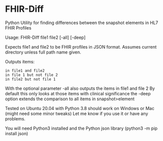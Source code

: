 # FHIR-Diff
Python Utility for finding differences between the snapshot elements in HL7 FHIR Profiles

Usage: FHIR-Diff file1 file2 [-all] [-deep]

Expects file1 and file2 to be FHIR profiles in JSON format. Assumes current directory unless full path name given.

Outputs items:

    in file1 and file2
    in file 1 but not file 2
    in file2 but not file 1

With the optional parameter -all also outputs the items in file1 and file 2
By default this only looks at those items with clinical significance the -deep option extends the comparison to all items in snapshot>element

Tested on Ubuntu 20.04 with Python 3.8 should work on Windows or Mac (might need some minor tweaks) Let me know if you use it or have any problems.

You will need Python3 installed and the Python json library (python3 -m pip install json)
